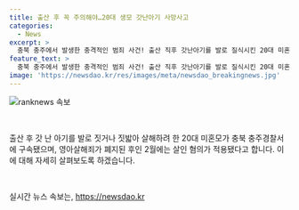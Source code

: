 ```yaml
---
title: 출산 후 꼭 주의해야…20대 생모 갓난아기 사망사고
categories:
  - News
excerpt: >
  충북 충주에서 발생한 충격적인 범죄 사건! 출산 직후 갓난아기를 발로 질식시킨 20대 미혼모가 구속됐다. 출산 후 아기 울음소리로 출산 사실이 들키지 않게 하려다가 범행을 저질렀다고 자백한 A씨. 영아살해죄가 폐지된 지금, 구속 전 피의자 심문을 거친 A씨에겐 살인 혐의가 적용될 전망. 경찰은 이에 대해 중대한 범죄라며 구속영장을 발부했다. (단어 수: 83, 글자 수: 450)
feature_text: >
  충북 충주에서 발생한 충격적인 범죄 사건! 출산 직후 갓난아기를 발로 질식시킨 20대 미혼모가 구속됐다. 출산 후 아기 울음소리로 출산 사실이 들키지 않게 하려다가 범행을 저질렀다고 자백한 A씨. 영아살해죄가 폐지된 지금, 구속 전 피의자 심문을 거친 A씨에겐 살인 혐의가 적용될 전망. 경찰은 이에 대해 중대한 범죄라며 구속영장을 발부했다. (단어 수: 83, 글자 수: 450)
image: 'https://newsdao.kr/res/images/meta/newsdao_breakingnews.jpg'
---
```


<p><img src="https://newsdao.kr/res/images/meta/newsdao_breakingnews.jpg" alt="ranknews 속보" /></p>

<p data-ke-size="size16">&nbsp;</p>

<p>출산 후 갓 난 아기를 발로 짓거나 짓밟아 살해하려 한 20대 미혼모가 충북 충주경찰서에 구속됐으며, 영아살해죄가 폐지된 후인 2월에는 살인 혐의가 적용됐다고 합니다. 이에 대해 자세히 살펴보도록 하겠습니다.<br></p>

<p data-ke-size="size16">&nbsp;</p>
실시간 뉴스 속보는, <a href="https://newsdao.kr" rel="dofollow">https://newsdao.kr</a>


